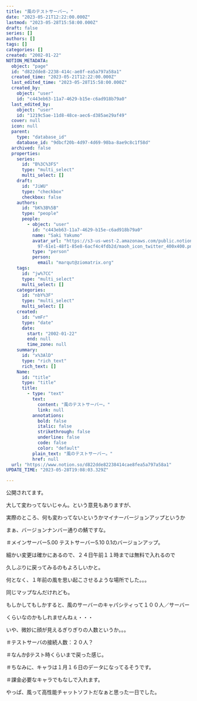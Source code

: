 ```yaml
---
title: "風のテストサーバー。"
date: "2023-05-21T12:22:00.000Z"
lastmod: "2023-05-28T15:58:00.000Z"
draft: false
series: []
authors: []
tags: []
categories: []
created: "2002-01-22"
NOTION_METADATA:
  object: "page"
  id: "d822dde8-2238-414c-ae8f-ea5a797a58a1"
  created_time: "2023-05-21T12:22:00.000Z"
  last_edited_time: "2023-05-28T15:58:00.000Z"
  created_by:
    object: "user"
    id: "c443eb63-11a7-4629-b15e-c6ad918b79a0"
  last_edited_by:
    object: "user"
    id: "1219c5ae-11d8-48ce-aec6-d385ae29af49"
  cover: null
  icon: null
  parent:
    type: "database_id"
    database_id: "9dbcf20b-4d97-4d69-98ba-8ae9c8c1f58d"
  archived: false
  properties:
    series:
      id: "B%3C%3FS"
      type: "multi_select"
      multi_select: []
    draft:
      id: "JiWU"
      type: "checkbox"
      checkbox: false
    authors:
      id: "bK%3B%5B"
      type: "people"
      people:
        - object: "user"
          id: "c443eb63-11a7-4629-b15e-c6ad918b79a0"
          name: "Saki Yakumo"
          avatar_url: "https://s3-us-west-2.amazonaws.com/public.notion-static.com/3ad1c4\
            97-61e1-48f1-85e8-6acf4c4fdb2d/maoh_icon_twitter_400x400.png"
          type: "person"
          person:
            email: "marqut@ziomatrix.org"
    tags:
      id: "jw%7CC"
      type: "multi_select"
      multi_select: []
    categories:
      id: "nbY%3F"
      type: "multi_select"
      multi_select: []
    created:
      id: "vmFr"
      type: "date"
      date:
        start: "2002-01-22"
        end: null
        time_zone: null
    summary:
      id: "x%3AlD"
      type: "rich_text"
      rich_text: []
    Name:
      id: "title"
      type: "title"
      title:
        - type: "text"
          text:
            content: "風のテストサーバー。"
            link: null
          annotations:
            bold: false
            italic: false
            strikethrough: false
            underline: false
            code: false
            color: "default"
          plain_text: "風のテストサーバー。"
          href: null
  url: "https://www.notion.so/d822dde82238414cae8fea5a797a58a1"
UPDATE_TIME: "2023-05-28T19:08:03.329Z"

---
```

<link rel="stylesheet" href="https://cdn.jsdelivr.net/npm/katex@0.16.2/dist/katex.min.css" integrity="sha384-bYdxxUwYipFNohQlHt0bjN/LCpueqWz13HufFEV1SUatKs1cm4L6fFgCi1jT643X" crossorigin="anonymous">


公開されてます。


大して変わってないじゃん。という意見もありますが、


実際のところ、何も変わってないというかマイナーバージョンアップというか


まぁ、バージョンナンバー通りの鯖ですな。


＃メインサーバー5.00 テストサーバー5.10 0.1のバージョンアップ。


細かい変更は確かにあるので、２４日午前１１時までは無料で入れるので


久しぶりに戻ってみるのもよろしいかと。


何となく、１年前の風を思い起こさせるような場所でした。。。


同じマップなんだけれども。


もしかしてもしかすると、風のサーバーのキャパシティって１００人／サーバー


くらいなのかもしれませんねぇ・・・


いや、微妙に顔が見えるぎりぎりの人数というか。。。


＃テストサーバの接続人数：２０人？


＃なんかβテスト時くらいまで戻った感じ。


＃ちなみに、キャラは１月１６日のデータになってるそうです。


＃課金必要なキャラでもなしで入れます。


やっぱ、風って高性能チャットソフトだなぁと思った一日でした。

